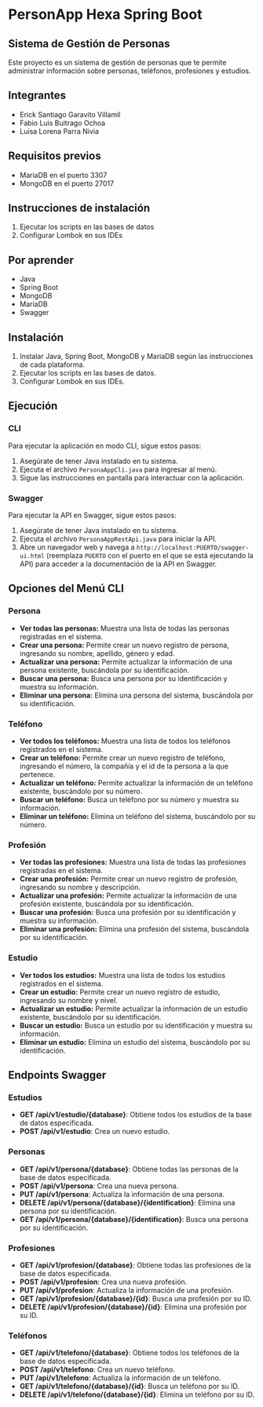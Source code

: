 # PersonApp Hexa Spring Boot
## Sistema de Gestión de Personas

Este proyecto es un sistema de gestión de personas que te permite administrar información sobre personas, teléfonos, profesiones y estudios.

## Integrantes

- Erick Santiago Garavito Villamil
- Fabio Luis Buitrago Ochoa
- Luisa Lorena Parra Nivia

## Requisitos previos

- MariaDB en el puerto 3307
- MongoDB en el puerto 27017

## Instrucciones de instalación

1. Ejecutar los scripts en las bases de datos
2. Configurar Lombok en sus IDEs

## Por aprender

- Java
- Spring Boot
- MongoDB
- MariaDB
- Swagger

## Instalación

1. Instalar Java, Spring Boot, MongoDB y MariaDB según las instrucciones de cada plataforma.
2. Ejecutar los scripts en las bases de datos.
3. Configurar Lombok en sus IDEs.

## Ejecución

### CLI

Para ejecutar la aplicación en modo CLI, sigue estos pasos:

1. Asegúrate de tener Java instalado en tu sistema.
2. Ejecuta el archivo `PersonaAppCli.java` para ingresar al menú.
3. Sigue las instrucciones en pantalla para interactuar con la aplicación.

### Swagger

Para ejecutar la API en Swagger, sigue estos pasos:

1. Asegúrate de tener Java instalado en tu sistema.
2. Ejecuta el archivo `PersonaAppRestApi.java` para iniciar la API.
3. Abre un navegador web y navega a `http://localhost:PUERTO/swagger-ui.html` (reemplaza `PUERTO` con el puerto en el que se está ejecutando la API) para acceder a la documentación de la API en Swagger.

## Opciones del Menú CLI

### Persona

- **Ver todas las personas:** Muestra una lista de todas las personas registradas en el sistema.
- **Crear una persona:** Permite crear un nuevo registro de persona, ingresando su nombre, apellido, género y edad.
- **Actualizar una persona:** Permite actualizar la información de una persona existente, buscándola por su identificación.
- **Buscar una persona:** Busca una persona por su identificación y muestra su información.
- **Eliminar una persona:** Elimina una persona del sistema, buscándola por su identificación.

### Teléfono

- **Ver todos los teléfonos:** Muestra una lista de todos los teléfonos registrados en el sistema.
- **Crear un teléfono:** Permite crear un nuevo registro de teléfono, ingresando el número, la compañía y el id de la persona a la que pertenece.
- **Actualizar un teléfono:** Permite actualizar la información de un teléfono existente, buscándolo por su número.
- **Buscar un teléfono:** Busca un teléfono por su número y muestra su información.
- **Eliminar un teléfono:** Elimina un teléfono del sistema, buscándolo por su número.

### Profesión

- **Ver todas las profesiones:** Muestra una lista de todas las profesiones registradas en el sistema.
- **Crear una profesión:** Permite crear un nuevo registro de profesión, ingresando su nombre y descripción.
- **Actualizar una profesión:** Permite actualizar la información de una profesión existente, buscándola por su identificación.
- **Buscar una profesión:** Busca una profesión por su identificación y muestra su información.
- **Eliminar una profesión:** Elimina una profesión del sistema, buscándola por su identificación.

### Estudio

- **Ver todos los estudios:** Muestra una lista de todos los estudios registrados en el sistema.
- **Crear un estudio:** Permite crear un nuevo registro de estudio, ingresando su nombre y nivel.
- **Actualizar un estudio:** Permite actualizar la información de un estudio existente, buscándolo por su identificación.
- **Buscar un estudio:** Busca un estudio por su identificación y muestra su información.
- **Eliminar un estudio:** Elimina un estudio del sistema, buscándolo por su identificación.

## Endpoints Swagger

### Estudios

- **GET /api/v1/estudio/{database}**: Obtiene todos los estudios de la base de datos especificada.
- **POST /api/v1/estudio**: Crea un nuevo estudio.

### Personas

- **GET /api/v1/persona/{database}**: Obtiene todas las personas de la base de datos especificada.
- **POST /api/v1/persona**: Crea una nueva persona.
- **PUT /api/v1/persona**: Actualiza la información de una persona.
- **DELETE /api/v1/persona/{database}/{identification}**: Elimina una persona por su identificación.
- **GET /api/v1/persona/{database}/{identification}**: Busca una persona por su identificación.

### Profesiones

- **GET /api/v1/profesion/{database}**: Obtiene todas las profesiones de la base de datos especificada.
- **POST /api/v1/profesion**: Crea una nueva profesión.
- **PUT /api/v1/profesion**: Actualiza la información de una profesión.
- **GET /api/v1/profesion/{database}/{id}**: Busca una profesión por su ID.
- **DELETE /api/v1/profesion/{database}/{id}**: Elimina una profesión por su ID.

### Teléfonos

- **GET /api/v1/telefono/{database}**: Obtiene todos los teléfonos de la base de datos especificada.
- **POST /api/v1/telefono**: Crea un nuevo teléfono.
- **PUT /api/v1/telefono**: Actualiza la información de un teléfono.
- **GET /api/v1/telefono/{database}/{id}**: Busca un teléfono por su ID.
- **DELETE /api/v1/telefono/{database}/{id}**: Elimina un teléfono por su ID.


